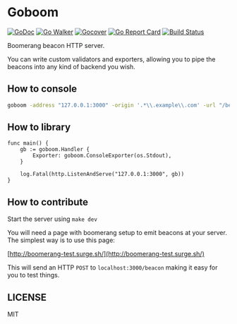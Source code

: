 # Goboom

[![GoDoc](https://godoc.org/github.com/adamveld12/goboom?status.svg)](http://godoc.org/github.com/adamveld12/goboom)
[![Go Walker](http://gowalker.org/api/v1/badge)](https://gowalker.org/github.com/adamveld12/goboom)
[![Gocover](http://gocover.io/_badge/github.com/adamveld12/goboom)](http://gocover.io/github.com/adamveld12/goboom)
[![Go Report Card](https://goreportcard.com/badge/github.com/adamveld12/goboom)](https://goreportcard.com/report/github.com/adamveld12/goboom)
[![Build Status](https://semaphoreci.com/api/v1/adamveld12/goboom/branches/master/badge.svg)](https://semaphoreci.com/adamveld12/goboom)


Boomerang beacon HTTP server.

You can write custom validators and exporters, allowing you to pipe the beacons into any kind of backend you wish.

## How to console

```sh
goboom -address "127.0.0.1:3000" -origin '.*\\.example\\.com' -url "/beacon"
```

## How to library

```golang
func main() {
	gb := goboom.Handler {
		Exporter: goboom.ConsoleExporter(os.Stdout),
	}

	log.Fatal(http.ListenAndServe("127.0.0.1:3000", gb))
}
```

## How to contribute

Start the server using `make dev`


You will need a page with boomerang setup to emit beacons at your server. The simplest way is to use this page:


[http://boomerang-test.surge.sh/](http://boomerang-test.surge.sh/)


This will send an HTTP `POST` to `localhost:3000/beacon` making it easy for you to test things.

## LICENSE 

MIT
